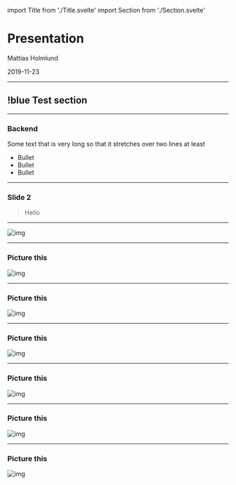 import Title from './Title.svelte'
import Section from './Section.svelte'

# Presentation

Mattias Holmlund

2019-11-23

---

## !blue Test section

---

### Backend

Some text that is very long so that it stretches over two lines at least

- Bullet
- Bullet
- Bullet

---

### Slide 2

> Hello

---

![img](https://picsum.photos/400/600)

---

### Picture this

![img](https://picsum.photos/400/600)

---

### Picture this

![img](https://picsum.photos/400/600)

---

### Picture this

![img](https://picsum.photos/400/600)

---

### Picture this

![img](https://picsum.photos/400/600)

---

### Picture this

![img](https://picsum.photos/400/600)

---

### Picture this

![img](https://picsum.photos/400/600)

